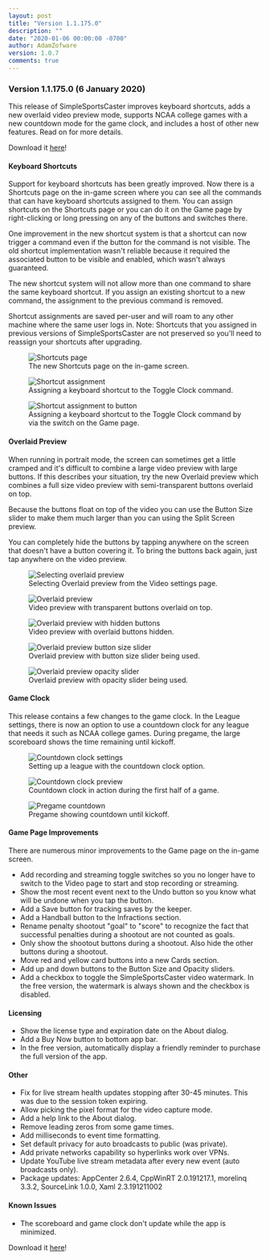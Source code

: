 ```yaml
---
layout: post
title: "Version 1.1.175.0"
description: ""
date: "2020-01-06 00:00:00 -0700"
author: AdamZofware
version: 1.0.7
comments: true
---
```


### Version 1.1.175.0 (6 January 2020)
This release of SimpleSportsCaster improves keyboard shortcuts, adds a new overlaid video preview mode, supports NCAA college games with a new countdown mode for the game clock, and includes a host of other new features. Read on for more details.

Download it [here](https://www.microsoft.com/store/apps/9NRQMTPGS298?cid=sscdotcom)!

#### Keyboard Shortcuts

Support for keyboard shortcuts has been greatly improved. Now there is a Shortcuts page on the in-game screen where you can see all the commands that can have keyboard shortcuts assigned to them. You can assign shortcuts on the Shortcuts page or you can do it on the Game page by right-clicking or long pressing on any of the buttons and switches there.

One improvement in the new shortcut system is that a shortcut can now trigger a command even if the button for the command is not visible. The old shortcut implementation wasn't reliable because it required the associated button to be visible and enabled, which wasn't always guaranteed.

The new shortcut system will not allow more than one command to share the same keyboard shortcut. If you assign an existing shortcut to a new command, the assignment to the previous command is removed.

Shortcut assignments are saved per-user and will roam to any other machine where the same user logs in. Note: Shortcuts that you assigned in previous versions of SimpleSportsCaster are not preserved so you'll need to reassign your shortcuts after upgrading.

<figure>
  <img src="{{site.url}}/assets/posts/shortcuts-panel-1.png" alt="Shortcuts page"/>
  <figcaption>The new Shortcuts page on the in-game screen.</figcaption>
</figure>

<figure>
  <img src="{{site.url}}/assets/posts/shortcuts-panel-2.png" alt="Shortcut assignment"/>
  <figcaption>Assigning a keyboard shortcut to the Toggle Clock command.</figcaption>
</figure>

<figure>
  <img src="{{site.url}}/assets/posts/shortcut-assignment-to-button.png" alt="Shortcut assignment to button"/>
  <figcaption>Assigning a keyboard shortcut to the Toggle Clock command by via the switch on the Game page.</figcaption>
</figure>

#### Overlaid Preview
When running in portrait mode, the screen can sometimes get a little cramped and it's difficult to combine a large video preview with large buttons. If this describes your situation, try the new Overlaid preview which combines a full size video preview with semi-transparent buttons overlaid on top.

Because the buttons float on top of the video you can use the Button Size slider to make them much larger than you can using the Split Screen preview.

You can completely hide the buttons by tapping anywhere on the screen that doesn't have a button covering it. To bring the buttons back again, just tap anywhere on the video preview.

<figure>
  <img src="{{site.url}}/assets/posts/selecting-overlaid-preview.png" alt="Selecting overlaid preview"/>
  <figcaption>Selecting Overlaid preview from the Video settings page.</figcaption>
</figure>

<figure>
  <img src="{{site.url}}/assets/posts/overlaid-preview-1.png" alt="Overlaid preview"/>
  <figcaption>Video preview with transparent buttons overlaid on top.</figcaption>
</figure>

<figure>
  <img src="{{site.url}}/assets/posts/overlaid-preview-2.png" alt="Overlaid preview with hidden buttons"/>
  <figcaption>Video preview with overlaid buttons hidden.</figcaption>
</figure>

<figure>
  <img src="{{site.url}}/assets/posts/overlaid-preview-button-size.png" alt="Overlaid preview button size slider"/>
  <figcaption>Overlaid preview with button size slider being used.</figcaption>
</figure>

<figure>
  <img src="{{site.url}}/assets/posts/overlaid-preview-opacity.png" alt="Overlaid preview opacity slider"/>
  <figcaption>Overlaid preview with opacity slider being used.</figcaption>
</figure>

#### Game Clock
This release contains a few changes to the game clock. In the League settings, there is now an option to use a countdown clock for any league that needs it such as NCAA college games. During pregame, the large scoreboard shows the time remaining until kickoff.

<figure>
  <img src="{{site.url}}/assets/posts/countdown-clock-1.png" alt="Countdown clock settings"/>
  <figcaption>Setting up a league with the countdown clock option.</figcaption>
</figure>

<figure>
  <img src="{{site.url}}/assets/posts/countdown-clock-2.png" alt="Countdown clock preview"/>
  <figcaption>Countdown clock in action during the first half of a game.</figcaption>
</figure>

<figure>
  <img src="{{site.url}}/assets/posts/pregame-countdown.png" alt="Pregame countdown"/>
  <figcaption>Pregame showing countdown until kickoff.</figcaption>
</figure>

#### Game Page Improvements
There are numerous minor improvements to the Game page on the in-game screen.
* Add recording and streaming toggle switches so you no longer have to switch to the Video page to start and stop recording or streaming.
* Show the most recent event next to the Undo button so you know what will be undone when you tap the button.
* Add a Save button for tracking saves by the keeper. 
* Add a Handball button to the Infractions section.
* Rename penalty shootout "goal" to "score" to recognize the fact that successful penalties during a shootout are not counted as goals.
* Only show the shootout buttons during a shootout. Also hide the other buttons during a shootout.
* Move red and yellow card buttons into a new Cards section.
* Add up and down buttons to the Button Size and Opacity sliders.
* Add a checkbox to toggle the SimpleSportsCaster video watermark. In the free version, the watermark is always shown and the checkbox is disabled.
 
#### Licensing
* Show the license type and expiration date on the About dialog.
* Add a Buy Now button to bottom app bar.
* In the free version, automatically display a friendly reminder to purchase the full version of the app.

#### Other
* Fix for live stream health updates stopping after 30-45 minutes. This was due to the session token expiring.
* Allow picking the pixel format for the video capture mode.
* Add a help link to the About dialog.
* Remove leading zeros from some game times.
* Add milliseconds to event time formatting.
* Set default privacy for auto broadcasts to public (was private).
* Add private networks capability so hyperlinks work over VPNs.
* Update YouTube live stream metadata after every new event (auto broadcasts only).
* Package updates: AppCenter 2.6.4, CppWinRT 2.0.191217.1, morelinq 3.3.2, SourceLink 1.0.0, Xaml 2.3.191211002

#### Known Issues
* The scoreboard and game clock don't update while the app is minimized.

Download it [here](https://www.microsoft.com/store/apps/9NRQMTPGS298?cid=sscdotcom)!


